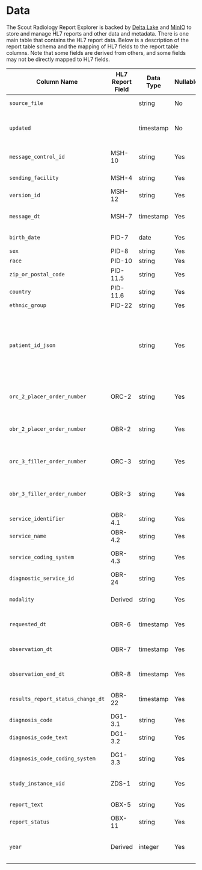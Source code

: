 # Data

The Scout Radiology Report Explorer is backed by [Delta Lake](https://delta.io/) and [MinIO](https://min.io/) to store 
and manage HL7 reports and other data and metadata. There is one main table that contains the HL7 report data. Below is 
a description of the report table schema and the mapping of HL7 fields to the report table columns. Note that some 
fields are derived from others, and some fields may not be directly mapped to HL7 fields.

| Column Name                        | HL7 Report Field | Data Type      | Nullable | Description/Notes                                                                                                                    |
|------------------------------------|------------------|----------------|----------|--------------------------------------------------------------------------------------------------------------------------------------|
| `source_file`                      |                  | string         | No       | The location of the report file.                                                                                                     |
| `updated`                          |                  | timestamp      | No       | Timestamp of the last update to the report in the Delta Lake.                                                                        |
| `message_control_id`               | MSH-10           | string         | Yes      | Unique identifier for the HL7 message.                                                                                               |
| `sending_facility`                 | MSH-4            | string         | Yes      | Facility that sent the HL7 message.                                                                                                  |
| `version_id`                       | MSH-12           | string         | Yes      | HL7 version used in the message.                                                                                                     |
| `message_dt`                       | MSH-7            | timestamp      | Yes      | Date and time the message was created.                                                                                               |
| `birth_date`                       | PID-7            | date           | Yes      | Patient’s date of birth.                                                                                                             |
| `sex`                              | PID-8            | string         | Yes      | Patient’s gender.                                                                                                                    |
| `race`                             | PID-10           | string         | Yes      | Patient’s race.                                                                                                                      |
| `zip_or_postal_code`               | PID-11.5         | string         | Yes      | Patient’s ZIP or postal code.                                                                                                        |
| `country`                          | PID-11.6         | string         | Yes      | Patient’s country.                                                                                                                   |
| `ethnic_group`                     | PID-22           | string         | Yes      | Patient’s ethnicity.                                                                                                                 |
| `patient_id_json`                  |                  | string         | Yes      | JSON representation of all patient identifiers. Patient ID columns are also created for each assigning authority (e.g., `epic_mrn`). |
| `orc_2_placer_order_number`        | ORC-2            | string         | Yes      | Placer order number from the order control segment.                                                                                  |
| `obr_2_placer_order_number`        | OBR-2            | string         | Yes      | Placer order number from the observation request segment.                                                                            |
| `orc_3_filler_order_number`        | ORC-3            | string         | Yes      | Filler order number from the order control segment.                                                                                  |
| `obr_3_filler_order_number`        | OBR-3            | string         | Yes      | Filler order number from the observation request segment.                                                                            |
| `service_identifier`               | OBR-4.1          | string         | Yes      | Code for the service or exam.                                                                                                        |
| `service_name`                     | OBR-4.2          | string         | Yes      | Name of the service or exam.                                                                                                         |
| `service_coding_system`            | OBR-4.3          | string         | Yes      | Coding system used for the service identifier.                                                                                       |
| `diagnostic_service_id`            | OBR-24           | string         | Yes      | Identifier for the diagnostic service.                                                                                               |
| `modality`                         | Derived          | string         | Yes      | Modality of the exam (e.g., CT, MRI).                                                                                                |
| `requested_dt`                     | OBR-6            | timestamp      | Yes      | Date and time the service was requested.                                                                                             |
| `observation_dt`                   | OBR-7            | timestamp      | Yes      | Date and time the observation was made.                                                                                              |
| `observation_end_dt`               | OBR-8            | timestamp      | Yes      | Date and time the observation ended.                                                                                                 |
| `results_report_status_change_dt`  | OBR-22           | timestamp      | Yes      | Date and time the report status changed.                                                                                             |
| `diagnosis_code`                   | DG1-3.1          | string         | Yes      | Diagnosis code.                                                                                                                      |
| `diagnosis_code_text`              | DG1-3.2          | string         | Yes      | Description of the diagnosis.                                                                                                        |
| `diagnosis_code_coding_system`     | DG1-3.3          | string         | Yes      | Coding system used for the diagnosis code.                                                                                           |
| `study_instance_uid`               | ZDS-1            | string         | Yes      | Unique identifier for the study instance.                                                                                            |
| `report_text`                      | OBX-5            | string         | Yes      | Full text of the diagnostic report.                                                                                                  |
| `report_status`                    | OBX-11           | string         | Yes      | Status of the diagnostic report.                                                                                                     |
| `year`                             | Derived          | integer        | Yes      | Year the message was created, derived from `message_dt`.                                                                             |

